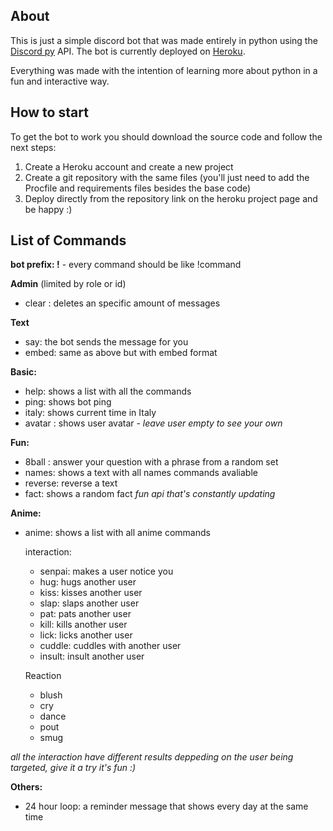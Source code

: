 ## About

This is just a simple discord bot that was made entirely in python using the [Discord py](https://discordpy.readthedocs.io/en/stable/) API. The bot is currently deployed on [Heroku](heroku.com).

Everything was made with the intention of learning more about python in a fun and interactive way.


## How to start

To get the bot to work you should download the source code and follow the next steps:
  1. Create a Heroku account and create a new project
  2. Create a git repository with the same files (you'll just need to add the Procfile and requirements files besides the base code)
  3. Deploy directly from the repository link on the heroku project page and be happy :)


## List of Commands

**bot prefix: !** - every command should be like !command

**Admin** (limited by role or id)
  - clear *<quantity>*: deletes an specific amount of messages
 
**Text**
  - say: the bot sends the message for you
  - embed: same as above but with embed format
 
**Basic:**
  - help: shows a list with all the commands
  - ping: shows bot ping
  - italy: shows current time in Italy
  - avatar *<user>*: shows user avatar - *leave user empty to see your own*
  
**Fun:**
  - 8ball *<question>*: answer your question with a phrase from a random set
  - names: shows a text with all names commands avaliable
  - reverse: reverse a text
  - fact: shows a random fact *fun api that's constantly updating*
 
**Anime:**
- anime: shows a list with all anime commands
  
  interaction:
  - senpai: makes a user notice you
  - hug: hugs another user
  - kiss: kisses another user
  - slap: slaps another user
  - pat: pats another user
  - kill: kills another user
  - lick: licks another user
  - cuddle: cuddles with another user
  - insult: insult another user
  
  Reaction
  - blush
  - cry
  - dance
  - pout
  - smug
  
*all the interaction have different results deppeding on the user being targeted, give it a try it's fun :)*
  
**Others:**
- 24 hour loop: a reminder message that shows every day at the same time
